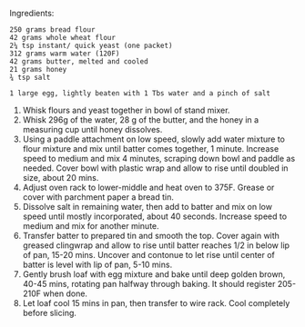 Ingredients:
    
    250 grams bread flour
    42 grams whole wheat flour
    2¼ tsp instant/ quick yeast (one packet)
    312 grams warm water (120F)
    42 grams butter, melted and cooled
    21 grams honey
    ¾ tsp salt
    
    1 large egg, lightly beaten with 1 Tbs water and a pinch of salt
    
1. Whisk flours and yeast together in bowl of stand mixer. 
2. Whisk 296g of the water, 28 g of the butter, and the honey in a measuring cup until honey dissolves.
3. Using a paddle attachment on low speed, slowly add water mixture to flour mixture and mix until batter comes together, 1 minute. 
Increase speed to medium and mix 4 minutes, scraping down bowl and paddle as needed. Cover bowl with plastic wrap and allow to rise until doubled in size, about 20 mins.
4. Adjust oven rack to lower-middle and heat oven to 375F. Grease or cover with parchment paper a bread tin.
5. Dissolve salt in remaining water, then add to batter and mix on low speed until mostly incorporated, about 40 seconds. 
Increase speed to medium and mix for another minute.
6. Transfer batter to prepared tin and smooth the top. Cover again with greased clingwrap and allow to rise until batter reaches 1/2 in below lip of pan, 15-20 mins.
Uncover and contonue to let rise until center of batter is level with lip of pan, 5-10 mins.
7. Gently brush loaf with egg mixture and bake until deep golden brown, 40-45 mins, rotating pan halfway through baking. It should register 205-210F when done.
8. Let loaf cool 15 mins in pan, then transfer to wire rack. Cool completely before slicing.
